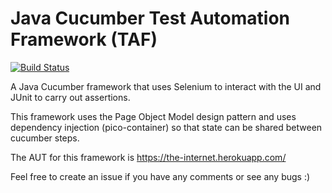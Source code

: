 # Java Cucumber Test Automation Framework (TAF)
 
[![Build Status](https://travis-ci.com/rcooper85/JavaCucumberTAF.svg?branch=master)](https://travis-ci.com/rcooper85/JavaCucumberTAF) 

A Java Cucumber framework that uses Selenium to interact with the UI and JUnit to carry out assertions.

This framework uses the Page Object Model design pattern and uses dependency injection (pico-container) so that state can be shared between cucumber steps.   

The AUT for this framework is https://the-internet.herokuapp.com/ 

Feel free to create an issue if you have any comments or see any bugs :) 